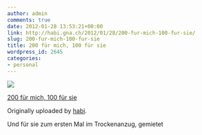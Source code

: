 ```yaml
---
author: admin
comments: true
date: 2012-01-28 13:53:21+00:00
link: http://habi.gna.ch/2012/01/28/200-fur-mich-100-fur-sie/
slug: 200-fur-mich-100-fur-sie
title: 200 für mich, 100 für sie
wordpress_id: 2645
categories:
- personal
---
```



 [![](http://farm8.staticflickr.com/7009/6775915095_cc21f69872_m.jpg)](http://www.flickr.com/photos/habi/6775915095/)
   

 
  [200 für mich, 100 für sie](http://www.flickr.com/photos/habi/6775915095/)
    

  Originally uploaded by [habi](http://www.flickr.com/photos/habi/).
 



Und für sie zum ersten Mal im Trockenanzug, gemietet
  

